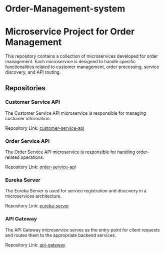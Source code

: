 # Order-Management-system
# Microservice Project for Order Management

This repository contains a collection of microservices developed for order management. Each microservice is designed to handle specific functionalities related to customer management, order processing, service discovery, and API routing.

## Repositories

### Customer Service API
The Customer Service API microservice is responsible for managing customer information.

Repository Link: [customer-service-api](https://github.com/Faslanrizni/customer-service-api)

### Order Service API
The Order Service API microservice is responsible for handling order-related operations.

Repository Link: [order-service-api](https://github.com/Faslanrizni/Order-Service-api)

### Eureka Server
The Eureka Server is used for service registration and discovery in a microservices architecture.

Repository Link: [eureka-server](https://github.com/Faslanrizni/eureka-server)

### API Gateway
The API Gateway microservice serves as the entry point for client requests and routes them to the appropriate backend services.

Repository Link: [api-gateway](https://github.com/Faslanrizni/POS-api-gateway)

